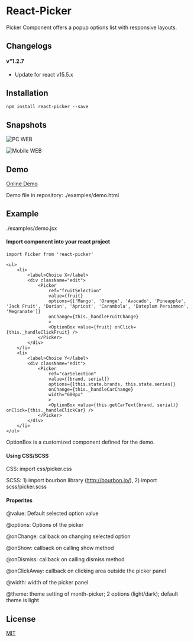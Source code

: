 # React-Picker

Picker Component offers a popup options list with responsive layouts.


## Changelogs
#### v"1.2.7
- Update for react v15.5.x


## Installation

	npm install react-picker --save
	
## Snapshots

![PC WEB](http://pub.lvrian.com/react-picker/snapshots/pc-picker-light.jpg "PC Browser View")

![Mobile WEB](http://pub.lvrian.com/react-picker/snapshots/mobile-picker.jpg "Mobile Browser View")

## Demo

[Online Demo](http://pub.lvrian.com/react-picker/demo.html)

Demo file in repository: ./examples/demo.html

## Example

./examples/demo.jsx

#### Import component into your react project

```
import Picker from 'react-picker'
```

```
<ul>
	<li>
		<label>Choice X</label>
		<div className="edit">
			<Picker
				ref="fruitSelection"
				value={fruit}
				options={['Mango', 'Orange', 'Avocado', 'Pineapple', 'Jack Fruit', 'Durian', 'Apricot', 'Carambola', 'Dateplum Persimmon', 'Megranate']}
				onChange={this._handleFruitChange}
				>
				<OptionBox value={fruit} onClick={this._handleClickFruit} />
			</Picker>
		</div>
	</li>
	<li>
		<label>Choice Y</label>
		<div className="edit">
			<Picker
				ref="carSelection"
				value={[brand, serial]}
				options={[this.state.brands, this.state.series]}
				onChange={this._handleCarChange}
				width="600px"
				>
				<OptionBox value={this.getCarText(brand, serial)} onClick={this._handleClickCar} />
			</Picker>
		</div>
	</li>
</ul>
```

OptionBox is a customized component defined for the demo.


#### Using CSS/SCSS

CSS:  import css/picker.css

SCSS: 1) import bourbon library (http://bourbon.io/), 2) import scss/picker.scss


#### Properites

@value: Default selected option value

@options: Options of the picker

@onChange: callback on changing selected option

@onShow: callback on calling show method

@onDismiss: callback on calling dismiss method

@onClickAway: callback on clicking area outside the picker panel

@width: width of the picker panel

@theme: theme setting of month-picker; 2 options (light/dark); default theme is light


## License

[MIT](http://www.opensource.org/licenses/mit-license.php)